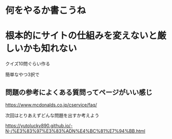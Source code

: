 # 何をやるか書こうね

# 根本的にサイトの仕組みを変えないと厳しいかも知れない

クイズ10問ぐらい作る

簡単なやつ3択で

## 問題の参考によくある質問ってページがいい感じ

https://www.mcdonalds.co.jp/cservice/faq/

次回はとりあえずどんな問題を出すか考えよう


https://yutolucky890.github.io/-N-/%E3%83%97%E3%83%ADN%E4%BC%81%E7%94%BB.html
